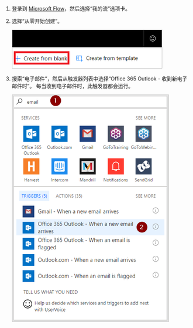 1. 登录到 [Microsoft Flow](https://flow.microsoft.com)，然后选择“我的流”选项卡。
2. 选择“从零开始创建”。
   
    ![空流](media/email-triggers/email-triggers-create-blank.png)
3. 搜索“电子邮件”，然后从触发器列表中选择“Office 365 Outlook - 收到新电子邮件时”。 每当收到电子邮件时，此触发器都会运行。
   
    ![搜索电子邮件](media/email-triggers/email-triggers-1.png)

